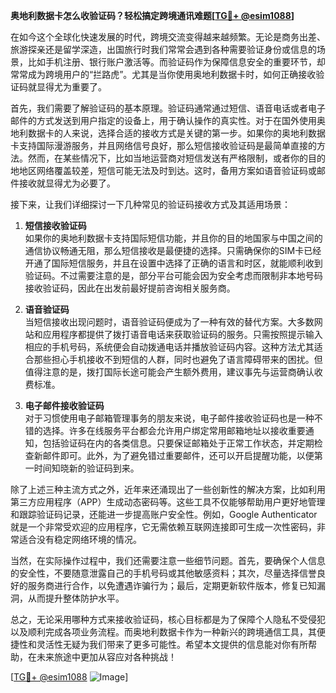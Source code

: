 **奥地利数据卡怎么收验证码？轻松搞定跨境通讯难题[[TG💪+ @esim1088](https://t.me/s/esim1088)]**

在如今这个全球化快速发展的时代，跨境交流变得越来越频繁。无论是商务出差、旅游探亲还是留学深造，出国旅行时我们常常会遇到各种需要验证身份或信息的场景，比如手机注册、银行账户激活等。而验证码作为保障信息安全的重要环节，却常常成为跨境用户的“拦路虎”。尤其是当你使用奥地利数据卡时，如何正确接收验证码就显得尤为重要了。

首先，我们需要了解验证码的基本原理。验证码通常通过短信、语音电话或者电子邮件的方式发送到用户指定的设备上，用于确认操作的真实性。对于在国外使用奥地利数据卡的人来说，选择合适的接收方式是关键的第一步。如果你的奥地利数据卡支持国际漫游服务，并且网络信号良好，那么短信接收验证码是最简单直接的方法。然而，在某些情况下，比如当地运营商对短信发送有严格限制，或者你的目的地地区网络覆盖较差，短信可能无法及时到达。这时，备用方案如语音验证码或邮件接收就显得尤为必要了。

接下来，让我们详细探讨一下几种常见的验证码接收方式及其适用场景：

1. **短信接收验证码**  
   如果你的奥地利数据卡支持国际短信功能，并且你的目的地国家与中国之间的通信协议畅通无阻，那么短信接收是最便捷的选择。只需确保你的SIM卡已经开通了国际短信服务，并且在设置中选择了正确的语言和时区，就能顺利收到验证码。不过需要注意的是，部分平台可能会因为安全考虑而限制非本地号码接收验证码，因此在出发前最好提前咨询相关服务商。

2. **语音验证码**  
   当短信接收出现问题时，语音验证码便成为了一种有效的替代方案。大多数网站和应用程序都提供了拨打语音电话来获取验证码的服务。只需按照提示输入相应的手机号码，系统便会自动拨通电话并播放验证码内容。这种方法尤其适合那些担心手机接收不到短信的人群，同时也避免了语言障碍带来的困扰。但值得注意的是，拨打国际长途可能会产生额外费用，建议事先与运营商确认收费标准。

3. **电子邮件接收验证码**  
   对于习惯使用电子邮箱管理事务的朋友来说，电子邮件接收验证码也是一种不错的选择。许多在线服务平台都会允许用户绑定常用邮箱地址以接收重要通知，包括验证码在内的各类信息。只要保证邮箱处于正常工作状态，并定期检查新邮件即可。此外，为了避免错过重要邮件，还可以开启提醒功能，以便第一时间知晓新的验证码到来。

除了上述三种主流方式之外，近年来还涌现出了一些创新性的解决方案，比如利用第三方应用程序（APP）生成动态密码等。这些工具不仅能够帮助用户更好地管理和跟踪验证码记录，还能进一步提高账户安全性。例如，Google Authenticator就是一个非常受欢迎的应用程序，它无需依赖互联网连接即可生成一次性密码，非常适合没有稳定网络环境的情况。

当然，在实际操作过程中，我们还需要注意一些细节问题。首先，要确保个人信息的安全性，不要随意泄露自己的手机号码或其他敏感资料；其次，尽量选择信誉良好的服务商进行合作，以免遭遇诈骗行为；最后，定期更新软件版本，修复已知漏洞，从而提升整体防护水平。

总之，无论采用哪种方式来接收验证码，核心目标都是为了保障个人隐私不受侵犯以及顺利完成各项业务流程。而奥地利数据卡作为一种新兴的跨境通信工具，其便捷性和灵活性无疑为我们带来了更多可能性。希望本文提供的信息能对你有所帮助，在未来旅途中更加从容应对各种挑战！

[[TG💪+ @esim1088](https://t.me/s/esim1088) ![Image](https://i.postimg.cc/4NQfJmqS/Snipaste-2025-05-13-00-14-12.png)]